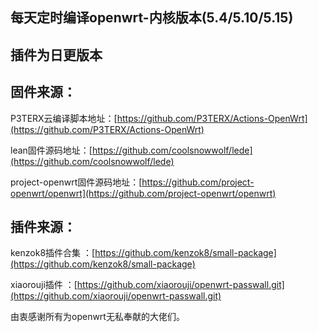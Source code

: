 <!--
 * @Author: eay
 * @Date: 2022-01-13 14:39:42
 * @LastEditors: eay
 * @Autor: Seven
 * @LastEditTime: 2022-03-05 10:03:06
 * @Description: 
-->
## 每天定时编译openwrt-内核版本(5.4/5.10/5.15)
## 插件为日更版本
## 固件来源：

P3TERX云编译脚本地址：[https://github.com/P3TERX/Actions-OpenWrt](https://github.com/P3TERX/Actions-OpenWrt)

lean固件源码地址：[https://github.com/coolsnowwolf/lede](https://github.com/coolsnowwolf/lede)

project-openwrt固件源码地址：[https://github.com/project-openwrt/openwrt](https://github.com/project-openwrt/openwrt)

## 插件来源：
kenzok8插件合集 ：[https://github.com/kenzok8/small-package](https://github.com/kenzok8/small-package)

xiaorouji插件 ：[https://github.com/xiaorouji/openwrt-passwall.git](https://github.com/xiaorouji/openwrt-passwall.git)

由衷感谢所有为openwrt无私奉献的大佬们。
